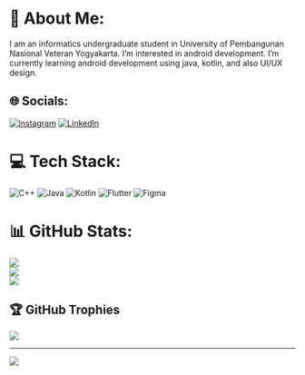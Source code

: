 # 💫 About Me:
I am an informatics undergraduate student in University of Pembangunan Nasional Veteran Yogyakarta. I’m interested in android development. I’m currently learning android development using java, kotlin, and also UI/UX design.


## 🌐 Socials:
[![Instagram](https://img.shields.io/badge/Instagram-%23E4405F.svg?logo=Instagram&logoColor=white)](https://instagram.com/krisnapandee) [![LinkedIn](https://img.shields.io/badge/LinkedIn-%230077B5.svg?logo=linkedin&logoColor=white)](https://linkedin.com/in/krisnasiarit) 

# 💻 Tech Stack:
![C++](https://img.shields.io/badge/c++-%2300599C.svg?style=for-the-badge&logo=c%2B%2B&logoColor=white) ![Java](https://img.shields.io/badge/java-%23ED8B00.svg?style=for-the-badge&logo=java&logoColor=white) ![Kotlin](https://img.shields.io/badge/kotlin-%230095D5.svg?style=for-the-badge&logo=kotlin&logoColor=white) ![Flutter](https://img.shields.io/badge/Flutter-%2302569B.svg?style=for-the-badge&logo=Flutter&logoColor=white) 	![Figma](https://img.shields.io/badge/figma-%23F24E1E.svg?style=for-the-badge&logo=figma&logoColor=white)
# 📊 GitHub Stats:
![](https://github-readme-stats.vercel.app/api?username=krisnasirait&theme=default&hide_border=false&include_all_commits=true&count_private=false)<br/>
![](https://github-readme-streak-stats.herokuapp.com/?user=krisnasirait&theme=default&hide_border=false)<br/>
![](https://github-readme-stats.vercel.app/api/top-langs/?username=krisnasirait&theme=default&hide_border=false&include_all_commits=true&count_private=false&layout=compact)

## 🏆 GitHub Trophies
![](https://github-profile-trophy.vercel.app/?username=krisnasirait&theme=monokai&no-frame=false&no-bg=false&margin-w=4)

---
[![](https://visitcount.itsvg.in/api?id=krisnasirait&icon=0&color=8)](https://visitcount.itsvg.in)

